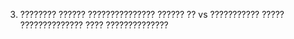 3. ????????
??????
???????????????
??????
?? vs ???????????
?????
??????????????
????
??????????????
